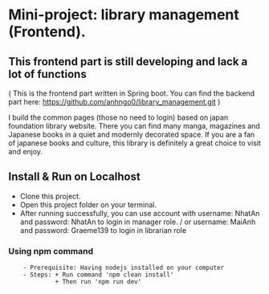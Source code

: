 # Mini-project: library management (Frontend).
## This frontend part is still developing and lack a lot of functions 
( This is the frontend part written in Spring boot. You can find the backend part here: <a>https://github.com/anhngo0/library_management.git</a> )

I build the common pages (those no need to login) based on japan foundation library website. There you can find many manga, magazines and Japanese books in a quiet and modernly decorated space. If you are a fan of japanese books and culture, this library is definitely a great choice to visit and enjoy.

## Install & Run on Localhost
-  Clone this project.  
-  Open this project folder on your terminal.
-  After running successfully, you can use account with username: NhatAn and password: NhatAn to login in manager role. / or username: MaiAnh and password: Graeme139 to login in librarian role

### Using npm command
        - Prerequisite: Having nodejs installed on your computer
        - Steps: + Run command 'npm clean install'
                 + Then run 'npm run dev'

